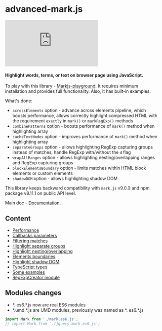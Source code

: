 # advanced-mark.js

[![npm](https://img.shields.io/npm/v/advanced-mark.js)](https://www.npmjs.com/package/advanced-mark.js)

#### Highlight words, terms, or text on browser page using JavaScript.

To play with this library - [Markjs-playground](https://github.com/angezid/Markjs-playground). It requires minimum installation and provides full functionality.
Also, it has built-in examples. 

What's done:
* `acrossElements` option - advance across elements pipeline, which boosts performance,
  allows correctly highlight compressed HTML with the requirement `exactly` in `mark()` or `markRegExp()` methods
* `combinePatterns` option - boosts performance of `mark()` method when highlighting array
* `cacheTextNodes` option - improves performance of `mark()` method when highlighting array
* `separateGroups` option - allows highlighting RegExp capturing groups instead of matches, handle RegExp with/without the `d` flag
* `wrapAllRanges` option - allows highlighting nesting/overlapping ranges and RegExp capturing groups
* `blockElementsBoundary` option - limits matches within HTML block elements or custom elements
* `shadowDOM` option - allows highlighting shadow DOM

This library keeps backward compatibility with `mark.js` v9.0.0 and npm package v8.11.1 on public API level.

Main doc - [Documentation](https://markjs.io/).

## Content
* [Performance](doc/performance.md)
* [Callbacks parameters](doc/callbacks-parameters.md)
* [Filtering matches](doc/filtering-matches.md)
* [Highlight separate groups](doc/separate-groups.md)
* [Highlight nesting/overlapping](doc/nesting-overlapping.md)
* [Elements boundaries](doc/elements-boundaries.md)
* [Highlight shadow DOM](doc/shadow-dom.md)
* [TypeScript types](doc/TypeScript-types.md)
* [Some examples](doc/some-examples.md)
* [RegExpCreator module](doc/RegExpCreator-module.md)

## Modules changes
* \*. es6.\*.js now are real ES6 modules
* \*.umd.\*.js are UMD modules, previously was named as \*. es6.\*.js
``` js
import Mark from './mark.es6.js';
// import Mark from './jquery.mark.es6.js';
```
